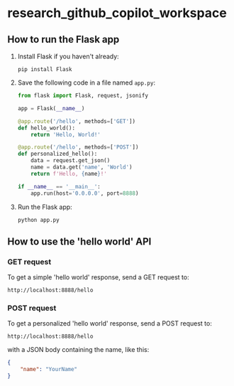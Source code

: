 # research_github_copilot_workspace
 
## How to run the Flask app

1. Install Flask if you haven't already:
   ```
   pip install Flask
   ```

2. Save the following code in a file named `app.py`:
   ```python
   from flask import Flask, request, jsonify

   app = Flask(__name__)

   @app.route('/hello', methods=['GET'])
   def hello_world():
       return 'Hello, World!'

   @app.route('/hello', methods=['POST'])
   def personalized_hello():
       data = request.get_json()
       name = data.get('name', 'World')
       return f'Hello, {name}!'

   if __name__ == '__main__':
       app.run(host='0.0.0.0', port=8888)
   ```

3. Run the Flask app:
   ```
   python app.py
   ```

## How to use the 'hello world' API

### GET request

To get a simple 'hello world' response, send a GET request to:
```
http://localhost:8888/hello
```

### POST request

To get a personalized 'hello world' response, send a POST request to:
```
http://localhost:8888/hello
```
with a JSON body containing the name, like this:
```json
{
    "name": "YourName"
}
```

